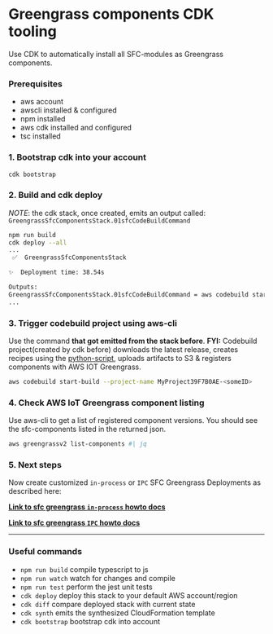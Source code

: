 Greengrass components CDK tooling
=================================

Use CDK to automatically install all SFC-modules as Greengrass components.

### Prerequisites
- aws account
- awscli installed & configured
- npm installed
- aws cdk installed and configured
- tsc installed


### 1. Bootstrap cdk into your account
```sh
cdk bootstrap
```

### 2. Build and cdk deploy

*NOTE*: the cdk stack, once created, emits an output called: `GreengrassSfcComponentsStack.01sfcCodeBuildCommand`
```sh
npm run build
cdk deploy --all
...
 ✅  GreengrassSfcComponentsStack

✨  Deployment time: 38.54s

Outputs:
GreengrassSfcComponentsStack.01sfcCodeBuildCommand = aws codebuild start-build --project-name MyProject39F7B0AE-<someID>
...
```

### 3. Trigger codebuild project using aws-cli

Use the command **that got emitted from the stack before**. **FYI:** Codebuild project(created by cdk before) downloads the latest release, creates recipes using the [python-script](../local-build-as-components-py/buildSfcComponentRecipes.py), uploads artifacts to S3 & registers components with AWS IOT Greengrass.

```sh
aws codebuild start-build --project-name MyProject39F7B0AE-<someID>
```

### 4. Check AWS IoT Greengrass component listing

Use aws-cli to get a list of registered component versions. You should see the sfc-components listed in the returned json.

```sh
aws greengrassv2 list-components #| jq
```

### 5. Next steps
Now create customized `in-process` or `IPC` SFC Greengrass Deployments as described here:

[**Link to sfc greengrass `in-process` howto docs**](../../../examples/greengrass-in-process/README.md)

[**Link to sfc greengrass `IPC` howto docs**](../../../examples/greengrass-ipc/README.md)

---

### Useful commands

* `npm run build`   compile typescript to js
* `npm run watch`   watch for changes and compile
* `npm run test`    perform the jest unit tests
* `cdk deploy`      deploy this stack to your default AWS account/region
* `cdk diff`        compare deployed stack with current state
* `cdk synth`       emits the synthesized CloudFormation template
* `cdk bootstrap`   bootstrap cdk into account
